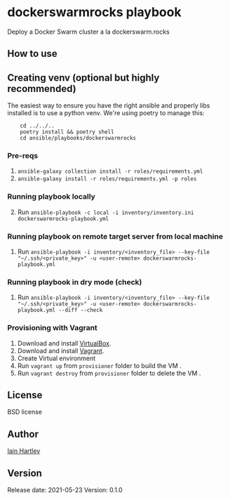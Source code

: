 # dockerswarmrocks playbook 

Deploy a Docker Swarm cluster a la dockerswarm.rocks

## How to use


## Creating venv (optional but highly recommended)

The easiest way to ensure you have the right ansible and properly libs installed is to use a python venv. We're using poetry to manage this:

```
    cd ../../..
    poetry install && poetry shell
    cd ansible/playbooks/dockerswarmrocks
```

### Pre-reqs

1. `ansible-galaxy collection install -r roles/requirements.yml`
2. `ansible-galaxy install -r roles/requirements.yml -p roles`

### Running playbook locally

2. Run `ansible-playbook -c local -i inventory/inventory.ini dockerswarmrocks-playbook.yml`

### Running playbook on remote target server from local machine

1. Run `ansible-playbook -i inventory/<inventory_file> --key-file "~/.ssh/<private_key>" -u <user-remote> dockerswarmrocks-playbook.yml`

### Running playbook in dry mode (check)

1. Run `ansible-playbook -i inventory/<inventory_file> --key-file "~/.ssh/<private_key>" -u <user-remote> dockerswarmrocks-playbook.yml --diff --check`

### Provisioning with Vagrant

1. Download and install [VirtualBox](https://www.virtualbox.org/wiki/Downloads).
2. Download and install [Vagrant](http://www.vagrantup.com/downloads.html).
3. Create Virtual environment
4. Run `vagrant up` from `provisioner` folder to build the VM .
5. Run `vagrant destroy` from `provisioner` folder to delete the VM .

## License

BSD license

## Author

[Iain Hartley](mailto:iain@bitecompiler.com)

## Version

Release date: 2021-05-23
Version: 0.1.0